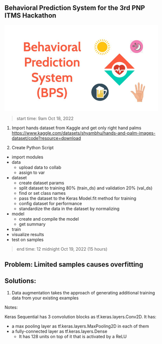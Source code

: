 ## Behavioral Prediction System for the 3rd PNP ITMS Hackathon

![Splash](bps.jpg)


> start time: 9am Oct 18, 2022

1. Import hands dataset from Kaggle and get only right hand palms  https://www.kaggle.com/datasets/shyambhu/hands-and-palm-images-dataset/code?resource=download

2. Create Python Script


- import modules
- data
  - upload data to collab  
  - assign to var
- dataset
  - create dataset params
  - split dataset to training 80% (train_ds) and validation 20% (val_ds)
  - find or set class names
  - pass the dataset to the Keras Model.fit method for training 
  - config dataset for performance
  - standardize the data in the dataset by normalizing
- model
  - create and compile the model
  - get summary
- train
- visualize results
- test on samples

> end time: 12 midnight Oct 19, 2022 (15 hours)




## Problem: Limited samples causes overfitting

## Solutions:

1. Data augmentation takes the approach of generating additional training data from your existing examples


Notes: 

Keras Sequential has 3 convolution blocks as tf.keras.layers.Conv2D. It has:
- a max pooling layer  as tf.keras.layers.MaxPooling2D in each of them
- a fully-connected layer as tf.keras.layers.Dense
  - It has 128 units on top of it that is activated by a ReLU




